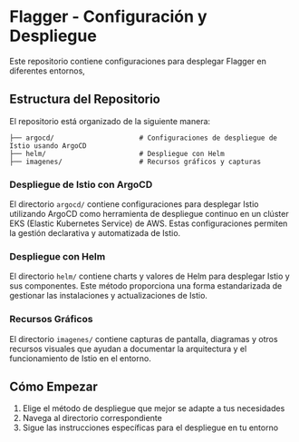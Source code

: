 # Flagger - Configuración y Despliegue

Este repositorio contiene configuraciones para desplegar Flagger en diferentes entornos, 

## Estructura del Repositorio
El repositorio está organizado de la siguiente manera:

```
├── argocd/                     # Configuraciones de despliegue de Istio usando ArgoCD
├── helm/                       # Despliegue con Helm
├── imagenes/                   # Recursos gráficos y capturas
```

### Despliegue de Istio con ArgoCD
El directorio `argocd/` contiene configuraciones para desplegar Istio utilizando ArgoCD como herramienta de despliegue continuo en un clúster EKS (Elastic Kubernetes Service) de AWS. Estas configuraciones permiten la gestión declarativa y automatizada de Istio.

### Despliegue con Helm
El directorio `helm/` contiene charts y valores de Helm para desplegar Istio y sus componentes. Este método proporciona una forma estandarizada de gestionar las instalaciones y actualizaciones de Istio.

### Recursos Gráficos
El directorio `imagenes/` contiene capturas de pantalla, diagramas y otros recursos visuales que ayudan a documentar la arquitectura y el funcionamiento de Istio en el entorno.

## Cómo Empezar
1. Elige el método de despliegue que mejor se adapte a tus necesidades
2. Navega al directorio correspondiente
3. Sigue las instrucciones específicas para el despliegue en tu entorno
